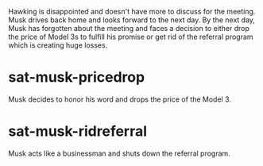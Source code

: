 Hawking is disappointed and doesn't have more to discuss for the meeting. Musk drives back home and looks forward to the next day. By the next day, Musk has forgotten about the meeting and faces a decision to either drop the price of Model 3s to fulfill his promise or get rid of the referral program which is creating huge losses.

# sat-musk-pricedrop
Musk decides to honor his word and drops the price of the Model 3.


# sat-musk-ridreferral
Musk acts like a businessman and shuts down the referral program.
